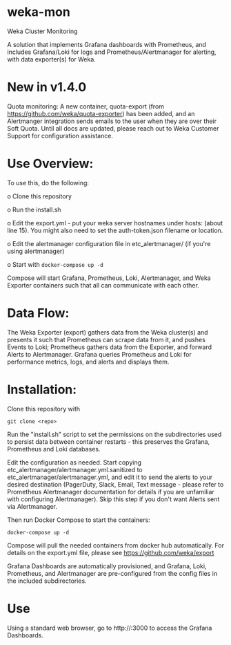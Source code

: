 # weka-mon
Weka Cluster Monitoring

A solution that implements Grafana dashboards with Prometheus, and includes Grafana/Loki for logs and Prometheus/Alertmanager for alerting, with data exporter(s) for Weka.

# New in v1.4.0
Quota monitoring: A new container, quota-export (from https://github.com/weka/quota-exporter) has been added, and an Alertmanger integration sends emails to the user when they are over their Soft Quota.  Until all docs are updated, please reach out to Weka Customer Support for configuration assistance.

# Use Overview:  

To use this, do the following:

o Clone this repository

o Run the install.sh

o Edit the export.yml - put your weka server hostnames under hosts: (about line 15). You might also need to set the auth-token.json filename or location.

o Edit the alertmanager configuration file in etc_alertmanager/ (if you're using alertmanager)

o Start with `docker-compose up -d`


Compose will start Grafana, Prometheus, Loki, Alertmanager, and Weka Exporter containers such that all can communicate with each other.

# Data Flow:

The Weka Exporter (export) gathers data from the Weka cluster(s) and presents it such that Prometheus can scrape data from it, and pushes Events to Loki; 
Prometheus gathers data from the Exporter, and forward Alerts to Alertmanager.
Grafana queries Prometheus and Loki for performance metrics, logs, and alerts and displays them.

# Installation:

Clone this repository with 
```
git clone <repo>
```

Run the "install.sh" script to set the permissions on the subdirectories used to persist data between container restarts - this preserves the Grafana, Prometheus and Loki databases.

Edit the configuration as needed.  Start copying etc_alertmanager/alertmanager.yml.sanitized to etc_alertmanager/alertmanager.yml, and edit it to send the alerts to your desired destination (PagerDuty, Slack, Email, Text message - please refer to Prometheus Alertmanager documentation for details if you are unfamiliar with configuring Alertmanager).  Skip this step if you don't want Alerts sent via Alertmanager.

Then run Docker Compose to start the containers:
```
docker-compose up -d
```

Compose will pull the needed containers from docker hub automatically.  For details on the export.yml file, please see https://github.com/weka/export

Grafana Dashboards are automatically provisioned, and Grafana, Loki, Prometheus, and Alertmanager are pre-configured from the config files in the included subdirectories.

# Use

Using a standard web browser, go to http://<this server>:3000 to access the Grafana Dashboards.

